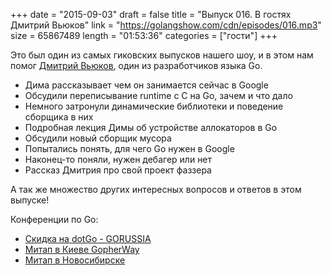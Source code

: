 +++
date = "2015-09-03"
draft = false
title = "Выпуск 016. В гостях Дмитрий Вьюков"
link = "https://golangshow.com/cdn/episodes/016.mp3"
size = 65867489
length = "01:53:36"
categories = ["гости"]
+++

Это был один из самых гиковских выпусков нашего шоу, и в этом нам помог [Дмитрий Вьюков](https://twitter.com/dvyukov), один из разработчиков языка Go.

* Дима рассказывает чем он занимается сейчас в Google
* Обсудили переписывание runtime с С на Go, зачем и что дало
* Немного затронули динамические библиотеки и поведение сборщика в них
* Подробная лекция Димы об устройстве аллокаторов в Go
* Обсудили новый сборщик мусора
* Попытались понять, для чего Go нужен в Google
* Наконец-то поняли, нужен дебагер или нет
* Рассказ Дмитрия про свой проект фаззера

А так же множество других интересных вопросов и ответов в этом выпуске!

Конференции по Go:

* [Скидка на dotGo - GORUSSIA](https://dotgo2015.eventbrite.com/?discount=GORUSSIA)
* [Митап в Киеве GopherWay](http://gopherway.com)
* [Митап в Новосибирске](http://golang-nsk.party/)
